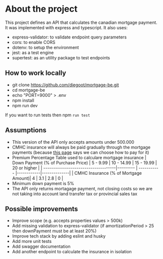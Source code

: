 # About the project

This project defines an API that calculates the canadian mortgage payment. It was implemented with express and typescript. It also uses:

- express-validator: to validate endpoint query parameters
- cors: to enable CORS
- dotenv: to setup the environment
- jest: as a test engine
- supertest: as an utility package to test endpoints

## How to work locally

- git clone https://github.com/diegoot/mortgage-be.git
- cd mortgage-be
- echo "PORT=9000" > .env
- npm install
- npm run dev

If you want to run tests then npm `run test`

## Assumptions

- This version of the API only accepts amounts under 500.000
- CMHC insurance will always be paid gradually through the mortgage payments (because [this page](https://wowa.ca/calculators/cmhc-insurance) says we can choose how to pay for it)
- Premium Percentage Table used to calculare mortgage insurance
  | Down Payment (% of Purchase Price) | 5 - 9.99 | 10 - 14.99 | 15 - 19.99 | 20 or higher |
  | -------------------------------------|--------- | ----------- |------------|--------------|
  | CMHC Insurance (% of Mortgage Amount)| 4 | 3.1 | 2.8 | 0 |
- Minimum down payment is 5%
- The API only returns mortagage payment, not closing costs so we are not taking into account land transfer tax or provincial sales tax

## Possible improvements

- Improve scope (e.g. accepts properties values > 500k)
- Add missing validation to express-validator (if amortizationPeriod > 25 then downPayment must be at least 20%)
- Improve tech stack by adding eslint and husky
- Add more unit tests
- Add swagger documentation
- Add another endpoint to calculate the insurance in isolation
